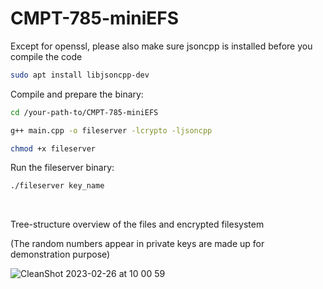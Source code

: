 # CMPT-785-miniEFS
Except for openssl, please also make sure jsoncpp is installed before you compile the code
```bash
sudo apt install libjsoncpp-dev
```


Compile and prepare the binary:

```bash
cd /your-path-to/CMPT-785-miniEFS

g++ main.cpp -o fileserver -lcrypto -ljsoncpp

chmod +x fileserver
```



Run the fileserver binary:

```bash
./fileserver key_name
```

<br>

Tree-structure overview of the files and encrypted filesystem

(The random numbers appear in private keys are made up for demonstration purpose)

![CleanShot 2023-02-26 at 10 00 59](https://user-images.githubusercontent.com/26541990/221427977-c3cb4e62-7b02-49eb-9987-a6018b8955d3.png)

